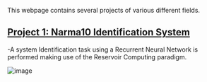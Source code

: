 
This webpage contains several projects of various different fields.

## [Project 1: Narma10 Identification System](https://github.com/LaurensEiroa/Narma10-System-Identification/blob/master/EchoStateNetwork.ipynb)
-A system Identification task using a Recurrent Neural Network is performed making use of the Reservoir Computing paradigm.

![image](https://user-images.githubusercontent.com/61729785/208782440-797cbac6-7fbc-4e8b-a5f7-ba2d35964eca.png)

